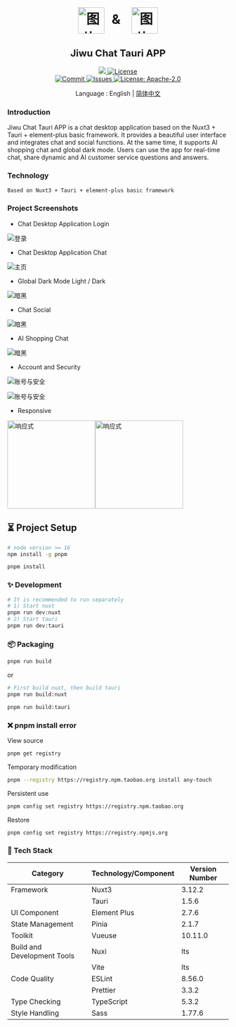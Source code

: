  <h1 align=center margin="10em" style="margin:4em 0 0 0;font-size: 30px;letter-spacing:0.3em;">
<img src="./public/logo.png" width = "60" height = "60" alt="图片名称" align=center />
&
<img src="./.doc/tauri.png" width = "60" height = "60" alt="图片名称" align=center />
 </h1>
 <h2 align=center style="font-size: 22px;">Jiwu Chat Tauri APP</h2>
<div align=center>

<div>
      <a href="https://github.com/Kiwi233333/jiwu-mall-chat-tauri" target="_blank">
        <img class="disabled-img-view" src="https://img.shields.io/badge/Github-项目地址-blueviolet.svg?style=plasticr">
      </a>
      <a href="https://github.com/Kiwi233333/jiwu-mall-chat-tauri/stargazers" target="_blank">
        <img class="disabled-img-view" alt="License"
          src="https://img.shields.io/github/stars/Kiwi233333/jiwu-mall-chat-tauri.svg?style=social">
      </a>
    </div>
    <div >
      <a href="https://github.com/Kiwi233333/jiwu-mall-chat-tauri/commits" target="_blank">
        <img class="disabled-img-view" alt="Commit"
          src="https://img.shields.io/github/commit-activity/m/Kiwi233333/jiwu-mall-chat-tauri">
      </a>
      <a href="https://github.com/Kiwi233333/jiwu-mall-chat-tauri/issues" target="_blank">
        <img class="disabled-img-view" alt="Issues" src="https://img.shields.io/github/issues/Kiwi233333/jiwu-mall-chat-tauri">
      </a>
      <a href="https://github.com/Kiwi233333/jiwu-mall-chat-tauri/blob/master/LICENSE" target="_blank">
        <img class="disabled-img-view" alt="License: Apache-2.0"
          src="https://img.shields.io/badge/License-Apache--2.0-blue.svg">
      </a>
    </div>

Language : English | [简体中文](./README.md)

</div>

### Introduction

Jiwu Chat Tauri APP is a chat desktop application based on the Nuxt3 + Tauri + element-plus basic framework. It provides a beautiful user interface and integrates chat and social functions. At the same time, it supports AI shopping chat and global dark mode. Users can use the app for real-time chat, share dynamic and AI customer service questions and answers.

### Technology

```txt
Based on Nuxt3 + Tauri + element-plus basic framework
```

### Project Screenshots

- Chat Desktop Application Login

![登录](./.doc/login.png)

- Chat Desktop Application Chat

![主页](./.doc/chat.png)

- Global Dark Mode Light / Dark

![暗黑](./.doc/chat1.png)

- Chat Social

![暗黑](./.doc/chat2.png)

- AI Shopping Chat

![暗黑](./.doc/chat3.png)

- Account and Security

![账号与安全](./.doc/chat4.png)

![账号与安全](./.doc/chat5.png)

- Responsive

<img src="./.doc/chat7.png" width = "200" alt="响应式" align=center /><img src="./.doc/chat8.png" width = "200" alt="响应式" align=center />

## ⏳ Project Setup

```sh
# node version >= 16
npm install -g pnpm

pnpm install
```

### ✨ Development

```sh
# It is recommended to run separately
# 1) Start nuxt
pnpm run dev:nuxt 
# 2) Start tauri
pnpm run dev:tauri 
```

### 📦 Packaging

```sh
pnpm run build
```

or

```sh
# First build nuxt, then build tauri
pnpm run build:nuxt

pnpm run build:tauri
```

### ❌ pnpm install error

View source

```sh
pnpm get registry 
```

Temporary modification

```sh
pnpm --registry https://registry.npm.taobao.org install any-touch
```

Persistent use

```sh
pnpm config set registry https://registry.npm.taobao.org
```

Restore

```sh
pnpm config set registry https://registry.npmjs.org
```

### 🔧 Tech Stack

| Category         | Technology/Component   | Version Number   |
| --------------------- | ---------------------- | ---------------- |
| Framework        | Nuxt3                 | 3.12.2          |
|                 | Tauri                 | 1.5.6            |
| UI Component | Element Plus         | 2.7.6           |
| State Management  | Pinia                 | 2.1.7           |
| Toolkit         | Vueuse                | 10.11.0         |
| Build and Development Tools | Nuxi               | lts            |
|                 | Vite                  | lts             |
| Code Quality     | ESLint                | 8.56.0          |
|                 | Prettier               | 3.3.2           |
| Type Checking    | TypeScript            | 5.3.2           |
| Style Handling   | Sass                  | 1.77.6          |
